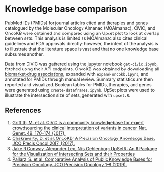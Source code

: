 # Knowledge base comparison

PubMed IDs (PMIDs) for journal articles cited and therapies and genes catalogued by the Molecular Oncology Almanac (MOAlmanac), CIViC, and OncoKB were obtained and compared using an Upset plot to look at overlap between sets. This analysis is limited as MOAlmanac also cites clinical guidelines and FDA approvals directly; however, the intent of the analysis is to illustrate that the literature space is vast and that no one knowledge base subsumes another. 

Data from CIViC was gathered using the jupyter notebook `get-civic.ipynb`, fetched using their API endpoints. OncoKB was obtained by downloading all [biomarket-drug associations](https://www.oncokb.org/actionableGenes), expanded with `expand-oncokb.ipynb`, and annotated for PMIDs through manual review. Summary statistics are then reported and visualized. Boolean tables for PMIDs, therapies, and genes were generated using `create-dataframes.ipynb`. UpSet plots were used to illustrate the intersection size of sets, generated with `upset.R`. 


## References
1. [Griffith, M. et al. CIViC is a community knowledgebase for expert crowdsourcing the clinical interpretation of variants in cancer. Nat. Genet. 49, 170–174 (2017).](https://www.nature.com/articles/ng.3774)
2. [Chakravarty, D. et al. OncoKB: A Precision Oncology Knowledge Base. JCO Precis Oncol 2017, (2017).](https://ascopubs.org/doi/full/10.1200/po.17.00011)
3. [Jake R Conway, Alexander Lex, Nils Gehlenborg UpSetR: An R Package for the Visualization of Intersecting Sets and their Properties](https://doi.org/10.1093/bioinformatics/btx364)
4. [Pallarz, S. et al. Comparative Analysis of Public Knowledge Bases for Precision Oncology. JCO Precision Oncology 1–8 (2019).](https://ascopubs.org/doi/10.1200/PO.18.00371)

